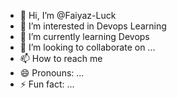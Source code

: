 - 👋 Hi, I’m @Faiyaz-Luck
- 👀 I’m interested in Devops Learning
- 🌱 I’m currently learning Devops 
- 💞️ I’m looking to collaborate on ...
- 📫 How to reach me 
- 😄 Pronouns: ...
- ⚡ Fun fact: ...

<!---
Faiyaz-Luck/Faiyaz-Luck is a ✨ special ✨ repository because its `README.md` (this file) appears on your GitHub profile.
You can click the Preview link to take a look at your changes.
--->
